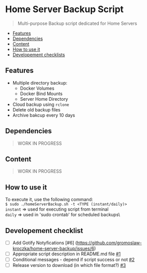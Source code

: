 # Home Server Backup Script
> Multi-purpose Backup script dedicated for Home Servers


* [Features][1]
* [Dependencies][2]
* [Content][3]
* [How to use it][4]
* [Developement checklists][5]

[1]: https://github.com/gromoslaw-kroczka/home-server-backup#features
[2]: https://github.com/gromoslaw-kroczka/home-server-backup#dependencies
[3]: https://github.com/gromoslaw-kroczka/home-server-backup#content
[4]: https://github.com/gromoslaw-kroczka/home-server-backup#how-to-use-it
[5]: https://github.com/gromoslaw-kroczka/home-server-backup#development-checklist

## Features
* Multiple directory backup:
    * Docker Volumes
    * Docker Bind Mounts
    * Server Home Directory
* Cloud backup using `rclone`
* Delete old backup files
* Archive bakcup every 10 days

## Dependencies
> WORK IN PROGRESS

## Content
> WORK IN PROGRESS

## How to use it
To execute it, use the following command:\
`$ sudo ./homeServerBackup.sh -t <TYPE (instant/daily)>`\
    `instant` => used for executing script from terminal\
    `daily` => used in 'sudo crontab' for scheduled backups\

## Developement checklist
- [ ] Add Gotify Notyfications [#6] (https://github.com/gromoslaw-kroczka/home-server-backup/issues/6)
- [ ] Appropriate script description in README.md file [#1](https://github.com/gromoslaw-kroczka/home-server-backup/issues/1)
- [ ] Conditional messages - depend if script success or not [#2](https://github.com/gromoslaw-kroczka/home-server-backup/issues/2)
- [ ] Release version to download (in which file format?) [#3](https://github.com/gromoslaw-kroczka/home-server-backup/issues/3)